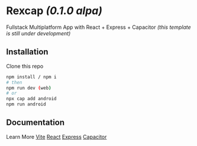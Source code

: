 # Rexcap _(0.1.0 alpa)_
Fullstack Multiplatform App with React + Express + Capacitor
_(this template is still under development)_
## Installation
Clone this repo
```bash
npm install / npm i
# then
npm run dev (web)
# or
npx cap add android
npm run android
```
## Documentation
Learn More
[Vite](https://vitejs.dev) [React](https://react.dev) [Express](https://expressjs.com) [Capacitor](https://capacitorjs.com)
